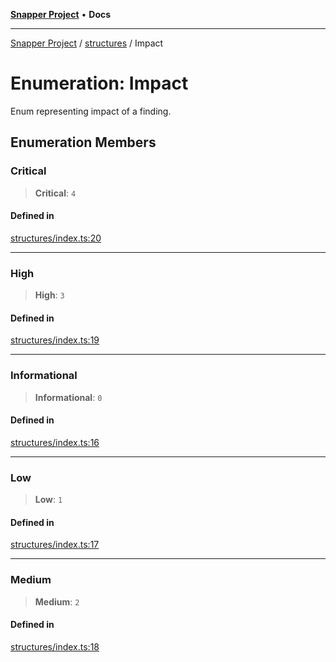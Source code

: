 [**Snapper Project**](../../README.md) • **Docs**

***

[Snapper Project](../../README.md) / [structures](../README.md) / Impact

# Enumeration: Impact

Enum representing impact of a finding.

## Enumeration Members

### Critical

> **Critical**: `4`

#### Defined in

[structures/index.ts:20](https://github.com/asifqatar/Snapper/blob/e04d576ab1b7734793c658f8cf8fae7baadd17bc/structures/index.ts#L20)

***

### High

> **High**: `3`

#### Defined in

[structures/index.ts:19](https://github.com/asifqatar/Snapper/blob/e04d576ab1b7734793c658f8cf8fae7baadd17bc/structures/index.ts#L19)

***

### Informational

> **Informational**: `0`

#### Defined in

[structures/index.ts:16](https://github.com/asifqatar/Snapper/blob/e04d576ab1b7734793c658f8cf8fae7baadd17bc/structures/index.ts#L16)

***

### Low

> **Low**: `1`

#### Defined in

[structures/index.ts:17](https://github.com/asifqatar/Snapper/blob/e04d576ab1b7734793c658f8cf8fae7baadd17bc/structures/index.ts#L17)

***

### Medium

> **Medium**: `2`

#### Defined in

[structures/index.ts:18](https://github.com/asifqatar/Snapper/blob/e04d576ab1b7734793c658f8cf8fae7baadd17bc/structures/index.ts#L18)
